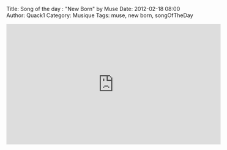 Title: Song of the day : "New Born" by Muse
Date: 2012-02-18 08:00
Author: Quack1
Category: Musique
Tags: muse, new born, songOfTheDay

<iframe width="560" height="315" src="http://www.youtube.com/embed/SvqMTxpxsN4" frameborder="0" allowfullscreen></iframe>

 
